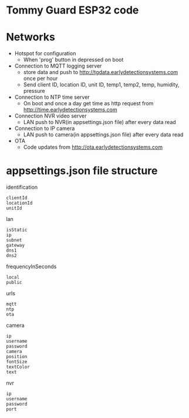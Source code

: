 # Tommy Guard ESP32 code

# Networks
- Hotspot for configuration
  - When 'prog' button in depressed on boot
- Connection to MQTT logging server
  - store data and push to http://tgdata.earlydetectionsystems.com once per hour
  - Send client ID, location ID, unit ID, temp1, temp2, temp, humidity, pressure
- Connection to NTP time server
  - On boot and once a day get time as http request from http://time.earlydetectionsystems.com
- Connection NVR video server
  - LAN push to NVR(in appsettings.json file) after every data read
- Connection to IP camera
  - LAN push to camera(in appsettings.json file) after every data read
- OTA
  - Code updates from http://ota.earlydetectionsystems.com
  
# appsettings.json file structure
identification
```
clientId
locationId
unitId
```

lan
```
isStatic
ip
subnet
gateway
dns1
dns2
```

frequencyInSeconds
```
local
public
```

urls
```
mqtt
ntp
ota
```

camera
```
ip
username
password
camera
position
fontSize
textColor
text
```

nvr
```
ip
username
password
port
```


